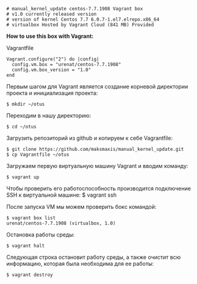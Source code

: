 ```
# manual_kernel_update centos-7.7.1908 Vagrant box
# v1.0 currently released version
# version of kernel Centos 7.7 6.0.7-1.el7.elrepo.x86_64 
# virtualbox Hosted by Vagrant Cloud (841 MB) Provided 
```

**How to use this box with Vagrant:**


Vagrantfile
```
Vagrant.configure("2") do |config|
  config.vm.box = "urenat/centos-7.7.1908"
  config.vm.box_version = "1.0"
end
```

Первым шагом для Vagrant является создание корневой директории проекта и инициализация проекта:
```
$ mkdir ~/otus
```
Переходим в нашу директорию:
```
$ cd ~/otus
```
Загрузить репозиторий из github и копируем к себе Vagrantfile: 
```
$ git clone https://github.com/maksmaxis/manual_kernel_update.git
$ cp Vagrantfile ~/otus
```
Загружаем первую виртуальную машину Vagrant и вводим команду:
```
$ vagrant up
```
Чтобы проверить его работоспособность производится подключение SSH к виртуальной машине: 
$ vagrant ssh

После запуска VM мы можем проверить бокc командой:
```
$ vagrant box list
urenat/centos-7.7.1908 (virtualbox, 1.0)
```
Остановка работы среды:
```
$ vagrant halt
```
Следующая строка остановит работу среды, а также очистит всю информацию, которая была необходима для ее работы:
```
$ vagrant destroy
```
